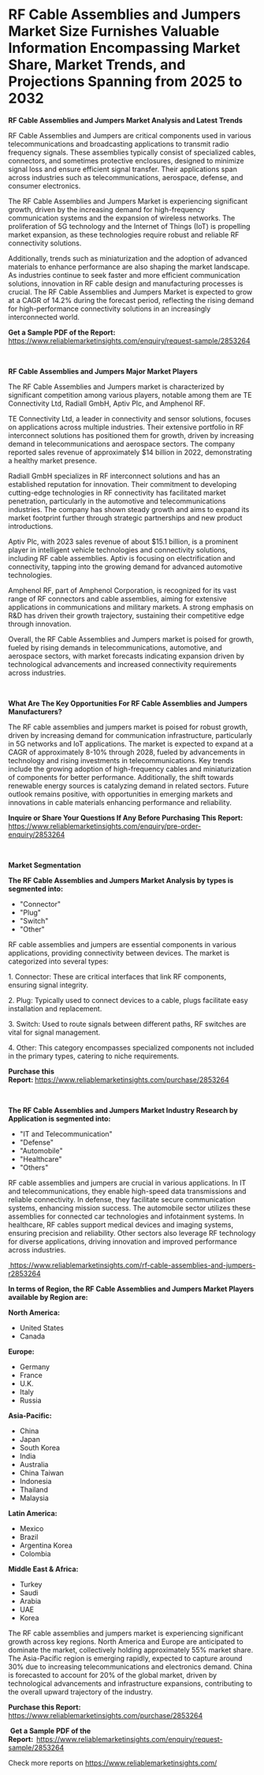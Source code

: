 <p><h1>RF Cable Assemblies and Jumpers Market Size Furnishes Valuable Information Encompassing Market Share, Market Trends, and Projections Spanning from 2025 to 2032</h1></p><p><strong>RF Cable Assemblies and Jumpers Market Analysis and Latest Trends</strong></p>
<p><p>RF Cable Assemblies and Jumpers are critical components used in various telecommunications and broadcasting applications to transmit radio frequency signals. These assemblies typically consist of specialized cables, connectors, and sometimes protective enclosures, designed to minimize signal loss and ensure efficient signal transfer. Their applications span across industries such as telecommunications, aerospace, defense, and consumer electronics.</p><p>The RF Cable Assemblies and Jumpers Market is experiencing significant growth, driven by the increasing demand for high-frequency communication systems and the expansion of wireless networks. The proliferation of 5G technology and the Internet of Things (IoT) is propelling market expansion, as these technologies require robust and reliable RF connectivity solutions. </p><p>Additionally, trends such as miniaturization and the adoption of advanced materials to enhance performance are also shaping the market landscape. As industries continue to seek faster and more efficient communication solutions, innovation in RF cable design and manufacturing processes is crucial. The RF Cable Assemblies and Jumpers Market is expected to grow at a CAGR of 14.2% during the forecast period, reflecting the rising demand for high-performance connectivity solutions in an increasingly interconnected world.</p></p>
<p><strong>Get a Sample PDF of the Report:&nbsp;</strong> <a href="https://www.reliablemarketinsights.com/enquiry/request-sample/2853264?utm_campaign=3320&utm_medium=2&utm_source=Github&utm_content=ia&utm_term=11032025&utm_id=rf-cable-assemblies-and-jumpers">https://www.reliablemarketinsights.com/enquiry/request-sample/2853264</a></p>
<p>&nbsp;</p>
<p><strong>RF Cable Assemblies and Jumpers Major Market Players</strong></p>
<p><p>The RF Cable Assemblies and Jumpers market is characterized by significant competition among various players, notable among them are TE Connectivity Ltd, Radiall GmbH, Aptiv Plc, and Amphenol RF. </p><p>TE Connectivity Ltd, a leader in connectivity and sensor solutions, focuses on applications across multiple industries. Their extensive portfolio in RF interconnect solutions has positioned them for growth, driven by increasing demand in telecommunications and aerospace sectors. The company reported sales revenue of approximately $14 billion in 2022, demonstrating a healthy market presence.</p><p>Radiall GmbH specializes in RF interconnect solutions and has an established reputation for innovation. Their commitment to developing cutting-edge technologies in RF connectivity has facilitated market penetration, particularly in the automotive and telecommunications industries. The company has shown steady growth and aims to expand its market footprint further through strategic partnerships and new product introductions.</p><p>Aptiv Plc, with 2023 sales revenue of about $15.1 billion, is a prominent player in intelligent vehicle technologies and connectivity solutions, including RF cable assemblies. Aptiv is focusing on electrification and connectivity, tapping into the growing demand for advanced automotive technologies.</p><p>Amphenol RF, part of Amphenol Corporation, is recognized for its vast range of RF connectors and cable assemblies, aiming for extensive applications in communications and military markets. A strong emphasis on R&D has driven their growth trajectory, sustaining their competitive edge through innovation.</p><p>Overall, the RF Cable Assemblies and Jumpers market is poised for growth, fueled by rising demands in telecommunications, automotive, and aerospace sectors, with market forecasts indicating expansion driven by technological advancements and increased connectivity requirements across industries.</p></p>
<p>&nbsp;</p>
<p><strong>What Are The Key Opportunities For RF Cable Assemblies and Jumpers Manufacturers?</strong></p>
<p><p>The RF cable assemblies and jumpers market is poised for robust growth, driven by increasing demand for communication infrastructure, particularly in 5G networks and IoT applications. The market is expected to expand at a CAGR of approximately 8-10% through 2028, fueled by advancements in technology and rising investments in telecommunications. Key trends include the growing adoption of high-frequency cables and miniaturization of components for better performance. Additionally, the shift towards renewable energy sources is catalyzing demand in related sectors. Future outlook remains positive, with opportunities in emerging markets and innovations in cable materials enhancing performance and reliability.</p></p>
<p><strong>Inquire or Share Your Questions If Any Before Purchasing This Report:</strong> <a href="https://www.reliablemarketinsights.com/enquiry/pre-order-enquiry/2853264?utm_campaign=3320&utm_medium=2&utm_source=Github&utm_content=ia&utm_term=11032025&utm_id=rf-cable-assemblies-and-jumpers">https://www.reliablemarketinsights.com/enquiry/pre-order-enquiry/2853264</a></p>
<p>&nbsp;</p>
<p><strong>Market Segmentation</strong></p>
<p><strong>The RF Cable Assemblies and Jumpers Market Analysis by types is segmented into:</strong></p>
<p><ul><li>"Connector"</li><li>"Plug"</li><li>"Switch"</li><li>"Other"</li></ul></p>
<p><p>RF cable assemblies and jumpers are essential components in various applications, providing connectivity between devices. The market is categorized into several types: </p><p>1. Connector: These are critical interfaces that link RF components, ensuring signal integrity. </p><p>2. Plug: Typically used to connect devices to a cable, plugs facilitate easy installation and replacement. </p><p>3. Switch: Used to route signals between different paths, RF switches are vital for signal management. </p><p>4. Other: This category encompasses specialized components not included in the primary types, catering to niche requirements.</p></p>
<p><strong>Purchase this Report:&nbsp;</strong><a href="https://www.reliablemarketinsights.com/purchase/2853264?utm_campaign=3320&utm_medium=2&utm_source=Github&utm_content=ia&utm_term=11032025&utm_id=rf-cable-assemblies-and-jumpers">https://www.reliablemarketinsights.com/purchase/2853264</a></p>
<p>&nbsp;</p>
<p><strong>The RF Cable Assemblies and Jumpers Market Industry Research by Application is segmented into:</strong></p>
<p><ul><li>"IT and Telecommunication"</li><li>"Defense"</li><li>"Automobile"</li><li>"Healthcare"</li><li>"Others"</li></ul></p>
<p><p>RF cable assemblies and jumpers are crucial in various applications. In IT and telecommunications, they enable high-speed data transmissions and reliable connectivity. In defense, they facilitate secure communication systems, enhancing mission success. The automobile sector utilizes these assemblies for connected car technologies and infotainment systems. In healthcare, RF cables support medical devices and imaging systems, ensuring precision and reliability. Other sectors also leverage RF technology for diverse applications, driving innovation and improved performance across industries.</p></p>
<p><a href="https://www.reliablemarketinsights.com/rf-cable-assemblies-and-jumpers-r2853264?utm_campaign=3320&utm_medium=2&utm_source=Github&utm_content=ia&utm_term=11032025&utm_id=rf-cable-assemblies-and-jumpers">&nbsp;https://www.reliablemarketinsights.com/rf-cable-assemblies-and-jumpers-r2853264</a></p>
<p><strong>In terms of Region, the RF Cable Assemblies and Jumpers Market Players available by Region are:</strong></p>
<p>
    <p> <strong> North America: </strong>
        <ul>
            <li>United States</li>
            <li>Canada</li>
        </ul>
        </p> 
    <p> <strong> Europe: </strong>
        <ul>
            <li>Germany</li>
            <li>France</li>
            <li>U.K.</li>
            <li>Italy</li>
            <li>Russia</li>
        </ul>
        </p> 
    <p> <strong> Asia-Pacific: </strong>
        <ul>
            <li>China</li>
            <li>Japan</li>
            <li>South Korea</li>
            <li>India</li>
            <li>Australia</li>
            <li>China Taiwan</li>
            <li>Indonesia</li>
            <li>Thailand</li>
            <li>Malaysia</li>
        </ul>
        </p> 
    <p> <strong> Latin America: </strong>
        <ul>
            <li>Mexico</li>
            <li>Brazil</li>
            <li>Argentina Korea</li>
            <li>Colombia</li>
        </ul>
        </p> 
    <p> <strong> Middle East & Africa: </strong>
        <ul>
            <li>Turkey</li>
            <li>Saudi</li>
            <li>Arabia</li>
            <li>UAE</li>
            <li>Korea</li>
        </ul>
    </p>
    </p>
<p><p>The RF cable assemblies and jumpers market is experiencing significant growth across key regions. North America and Europe are anticipated to dominate the market, collectively holding approximately 55% market share. The Asia-Pacific region is emerging rapidly, expected to capture around 30% due to increasing telecommunications and electronics demand. China is forecasted to account for 20% of the global market, driven by technological advancements and infrastructure expansions, contributing to the overall upward trajectory of the industry.</p></p>
<p><strong>Purchase this Report: </strong><a href="https://www.reliablemarketinsights.com/purchase/2853264?utm_campaign=3320&utm_medium=2&utm_source=Github&utm_content=ia&utm_term=11032025&utm_id=rf-cable-assemblies-and-jumpers">https://www.reliablemarketinsights.com/purchase/2853264</a></p>
<p>&nbsp;<strong>Get a Sample PDF of the Report:&nbsp;&nbsp;</strong><a href="https://www.reliablemarketinsights.com/enquiry/request-sample/2853264?utm_campaign=3320&utm_medium=2&utm_source=Github&utm_content=ia&utm_term=11032025&utm_id=rf-cable-assemblies-and-jumpers">https://www.reliablemarketinsights.com/enquiry/request-sample/2853264</a></p>
<p><strong></strong></p>
<p>Check more reports on <a href="https://www.reliablemarketinsights.com/?utm_campaign=3320&utm_medium=2&utm_source=Github&utm_content=ia&utm_term=11032025&utm_id=rf-cable-assemblies-and-jumpers">https://www.reliablemarketinsights.com/</a></p>